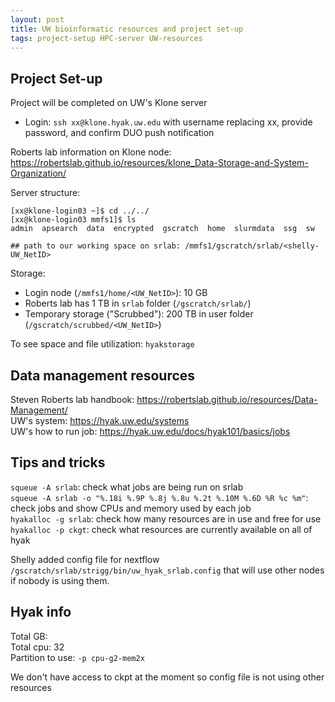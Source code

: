 ```yaml
---
layout: post
title: UW bioinformatic resources and project set-up
tags: project-setup HPC-server UW-resources
---
```


## Project Set-up

Project will be completed on UW's Klone server  
- Login: `ssh xx@klone.hyak.uw.edu` with username replacing xx, provide password, and confirm DUO push notification  

Roberts lab information on Klone node: https://robertslab.github.io/resources/klone_Data-Storage-and-System-Organization/

Server structure:

```
[xx@klone-login03 ~]$ cd ../../
[xx@klone-login03 mmfs1]$ ls
admin  apsearch  data  encrypted  gscratch  home  slurmdata  ssg  sw

## path to our working space on srlab: /mmfs1/gscratch/srlab/<shelly-UW_NetID>
```

Storage:  
- Login node (`/mmfs1/home/<UW_NetID>`): 10 GB    
- Roberts lab has 1 TB in `srlab` folder (`/gscratch/srlab/`)  
- Temporary storage ("Scrubbed"): 200 TB in user folder (`/gscratch/scrubbed/<UW_NetID>`)  

To see space and file utilization: `hyakstorage`

## Data management resources

Steven Roberts lab handbook: https://robertslab.github.io/resources/Data-Management/    
UW's system: https://hyak.uw.edu/systems     
UW's how to run job: https://hyak.uw.edu/docs/hyak101/basics/jobs   

## Tips and tricks

`squeue -A srlab`: check what jobs are being run on srlab  
`squeue -A srlab -o "%.18i %.9P %.8j %.8u %.2t %.10M %.6D %R %c %m"`: check jobs and show CPUs and memory used by each job     
`hyakalloc -g srlab`: check how many resources are in use and free for use     
`hyakalloc -p ckgt`: check what resources are currently available on all of hyak    

Shelly added config file for nextflow `/gscratch/srlab/strigg/bin/uw_hyak_srlab.config` that will use other nodes if nobody is using them.

## Hyak info

Total GB:    
Total cpu: 32    
Partition to use: `-p cpu-g2-mem2x`

We don't have access to ckpt at the moment so config file is not using other resources
